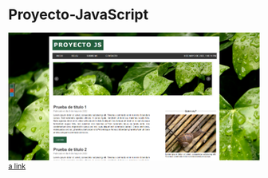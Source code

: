 # Proyecto-JavaScript
![Screenshot](screenshot.PNG)
[a link](https://yashinca.github.io/Proyecto-JavaScript/index.html)
